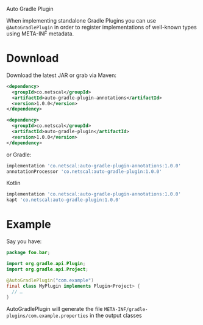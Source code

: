 Auto Gradle Plugin

When implementing standalone Gradle Plugins you can use `@AutoGradlePlugin` in order
to register implementations of well-known types using META-INF metadata.

# Download

Download the latest JAR or grab via Maven:
```xml
<dependency>
  <groupId>co.netscal</groupId>
  <artifactId>auto-gradle-plugin-annotations</artifactId>
  <version>1.0.0</version>
</dependency>
````
```xml
<dependency>
  <groupId>co.netscal</groupId>
  <artifactId>auto-gradle-plugin</artifactId>
  <version>1.0.0</version>
</dependency>
```
or Gradle:
```groovy
implementation 'co.netscal:auto-gradle-plugin-annotations:1.0.0'
annotationProcessor 'co.netscal:auto-gradle-plugin:1.0.0'
```

Kotlin
```groovy
implementation 'co.netscal:auto-gradle-plugin-annotations:1.0.0'
kapt 'co.netscal:auto-gradle-plugin:1.0.0'
```

# Example

Say you have:
```java
package foo.bar;

import org.gradle.api.Plugin;
import org.gradle.api.Project;

@AutoGradlePlugin("com.example")
final class MyPlugin implements Plugin<Project> {
  // …
}
```

AutoGradlePlugin will generate the file
`META-INF/gradle-plugins/com.example.properties` in the output classes